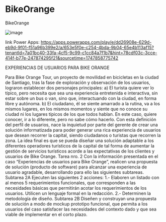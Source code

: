 # BikeOrange
BikeOrange

![image](https://github.com/user-attachments/assets/0f0c89ed-3c85-41b0-ab90-2e7dbf2dc9ce)

link Power Apps: [https://apps.powerapps.com/play/e/dd26908e-629d-eb9d-9f01-f51a96b399e2/a/653e5f0e-c254-4bda-9b04-65e4b113af15?tenantId=7a01bc40-33fa-4cf5-9c99-c1cc84a7f1b7&hint=78cdf03c-3cce-414f-b77e-247874295f21&sourcetime=1747858775742
](https://make.powerapps.com/e/dd26908e-629d-eb9d-9f01-f51a96b399e2/canvas/?action=edit&app-id=%2Fproviders%2FMicrosoft.PowerApps%2Fapps%2F653e5f0e-c254-4bda-9b04-65e4b113af15)

EXPERIENCIAS DE USUARIOS PARA BIKE ORANGE

Para Bike Orange Tour, un proyecto de movilidad en bicicletas en la ciudad de Santiago, tras la fase de exploración y observación de los usuarios, lograron establecer dos personajes principales: 
a) El turista quiere ver lo típico, pero necesita que sea una experiencia entretenida e interactiva, sin estar sobre un bus o van, sino que, interactuando con la ciudad, en forma libre y autónoma. 
b) El ciudadano, él se siente amarrado a la rutina, va a los mismos lugares, en los mismos momentos y siente que no conoce su ciudad ni los lugares típicos de los que todos hablan. En este caso, quiere conocer, ir a lo diferente, pero no sabe cómo hacerlo. 
Con esta definición del perfil de usuarios, nace la inquietud por parte del gerente de crear una solución informatizada para poder generar una rica experiencia de usuarios que desean recorrer la capital, siendo ciudadanos o turistas que recorren la zona. 
La idea final es que se pueda diseñar una solución adaptable a los diferentes operadores turísticos de la capital de tal forma de aumentar la gestión de servicios turísticos acorde a las expectativas de los clientes y usuarios de Bike Orange.
Tarea nro. 2 
Con la información presentada en el caso “Experiencias de usuarios para Bike Orange”, realicen una propuesta de solución (producto de software) para alcanzar una experiencia de usuario agradable, desarrollando para ello las siguientes subtareas. 
Subtarea 2A 
Ejecuten las siguientes 2 acciones: 
1.- Elaboren un listado con al menos 5 requerimientos funcionales, que corresponden a las necesidades básicas que permitirán acotar los requerimientos de los usuarios. Utilicen un lenguaje formal en la redacción. 
2.- Determinen la metodología de diseño. 
Subtarea 2B 
Diseñen y construyan una propuesta de solución a modo de mockup prototipo funcional, que permita a los usuarios del caso satisfacer las necesidades del contexto dado y que sea viable de implementar en el corto plazo. 

